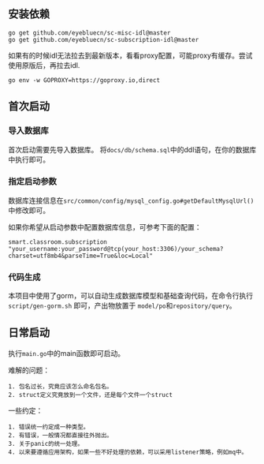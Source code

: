 
## 安装依赖
```shell
go get github.com/eyebluecn/sc-misc-idl@master
go get github.com/eyebluecn/sc-subscription-idl@master
```

如果有的时候idl无法拉去到最新版本，看看proxy配置，可能proxy有缓存。尝试使用原版后，再拉去idl.
```shell
go env -w GOPROXY=https://goproxy.io,direct
```



## 首次启动

### 导入数据库
首次启动需要先导入数据库。
将`docs/db/schema.sql`中的ddl语句，在你的数据库中执行即可。


### 指定启动参数
数据库连接信息在`src/common/config/mysql_config.go#getDefaultMysqlUrl()`中修改即可。

如果你希望从启动参数中配置数据库信息，可参考下面的配置：
```shell
smart.classroom.subscription "your_username:your_password@tcp(your_host:3306)/your_schema?charset=utf8mb4&parseTime=True&loc=Local"
```

### 代码生成
本项目中使用了gorm，可以自动生成数据库模型和基础查询代码，在命令行执行 `script/gen-gorm.sh` 即可，产出物放置于
`model/po`和`repository/query`。


## 日常启动
执行`main.go`中的main函数即可启动。



难解的问题：
```text
1. 包名过长，究竟应该怎么命名包名。
2. struct定义究竟放到一个文件，还是每个文件一个struct

```



一些约定：
```text
1. 错误统一约定成一种类型。
2. 有错误，一般情况都直接往外抛出。
3. 关于panic的统一处理。
4. 以来要遵循应用架构，如果一些不好处理的依赖，可以采用listener策略，例如mq中。
```


